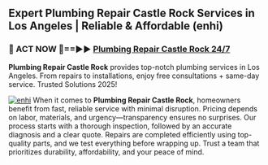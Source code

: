 ## Expert Plumbing Repair Castle Rock Services in Los Angeles | Reliable & Affordable (enhi)  

<h3>🚿 ACT NOW 🌟==►► <a href="https://tinyurl.com/2ne6vx2x" rel="nofollow">Plumbing Repair Castle Rock 24/7</a></h3>

**Plumbing Repair Castle Rock** provides top-notch plumbing services in Los Angeles. From repairs to installations, enjoy free consultations + same-day service. Trusted Solutions 2025!

[![enhi](https://i.imgur.com/4PFF4AK.jpeg)](https://tinyurl.com/2ne6vx2x)
When it comes to **Plumbing Repair Castle Rock**, homeowners benefit from fast, reliable service with minimal disruption. Pricing depends on labor, materials, and urgency—transparency ensures no surprises. Our process starts with a thorough inspection, followed by an accurate diagnosis and a clear quote. Repairs are completed efficiently using top-quality parts, and we test everything before wrapping up. Trust a team that prioritizes durability, affordability, and your peace of mind.
